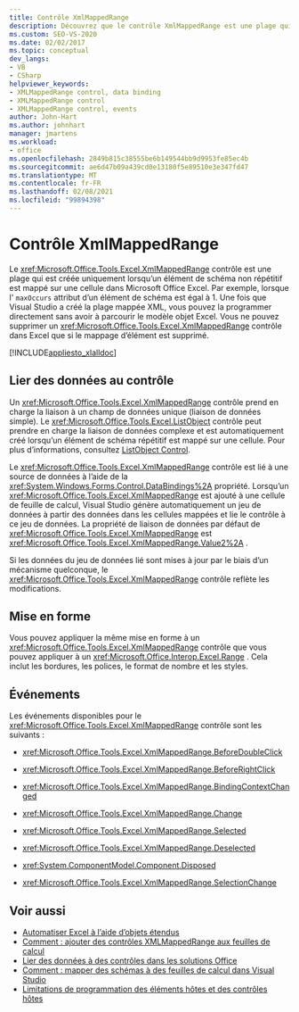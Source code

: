 ```yaml
---
title: Contrôle XmlMappedRange
description: Découvrez que le contrôle XmlMappedRange est une plage qui est créée uniquement lorsqu’un élément de schéma non répétitif est mappé sur une cellule dans Microsoft Excel.
ms.custom: SEO-VS-2020
ms.date: 02/02/2017
ms.topic: conceptual
dev_langs:
- VB
- CSharp
helpviewer_keywords:
- XMLMappedRange control, data binding
- XMLMappedRange control
- XMLMappedRange control, events
author: John-Hart
ms.author: johnhart
manager: jmartens
ms.workload:
- office
ms.openlocfilehash: 2849b815c38555be6b149544bb9d9953fe85ec4b
ms.sourcegitcommit: ae6d47b09a439cd0e13180f5e89510e3e347fd47
ms.translationtype: MT
ms.contentlocale: fr-FR
ms.lasthandoff: 02/08/2021
ms.locfileid: "99894398"
---
```

# <a name="xmlmappedrange-control"></a>Contrôle XmlMappedRange
  Le <xref:Microsoft.Office.Tools.Excel.XmlMappedRange> contrôle est une plage qui est créée uniquement lorsqu’un élément de schéma non répétitif est mappé sur une cellule dans Microsoft Office Excel. Par exemple, lorsque l' `maxOccurs` attribut d’un élément de schéma est égal à 1. Une fois que Visual Studio a créé la plage mappée XML, vous pouvez la programmer directement sans avoir à parcourir le modèle objet Excel. Vous ne pouvez supprimer un <xref:Microsoft.Office.Tools.Excel.XmlMappedRange> contrôle dans Excel que si le mappage d’élément est supprimé.

 [!INCLUDE[appliesto_xlalldoc](../vsto/includes/appliesto-xlalldoc-md.md)]

## <a name="bind-data-to-the-control"></a>Lier des données au contrôle
 Un <xref:Microsoft.Office.Tools.Excel.XmlMappedRange> contrôle prend en charge la liaison à un champ de données unique (liaison de données simple). Le <xref:Microsoft.Office.Tools.Excel.ListObject> contrôle peut prendre en charge la liaison de données complexe et est automatiquement créé lorsqu’un élément de schéma répétitif est mappé sur une cellule. Pour plus d’informations, consultez [ListObject Control](../vsto/listobject-control.md).

 Le <xref:Microsoft.Office.Tools.Excel.XmlMappedRange> contrôle est lié à une source de données à l’aide de la <xref:System.Windows.Forms.Control.DataBindings%2A> propriété. Lorsqu’un <xref:Microsoft.Office.Tools.Excel.XmlMappedRange> est ajouté à une cellule de feuille de calcul, Visual Studio génère automatiquement un jeu de données à partir des données dans les cellules mappées et lie le contrôle à ce jeu de données. La propriété de liaison de données par défaut de <xref:Microsoft.Office.Tools.Excel.XmlMappedRange> est <xref:Microsoft.Office.Tools.Excel.XmlMappedRange.Value2%2A> .

 Si les données du jeu de données lié sont mises à jour par le biais d’un mécanisme quelconque, le <xref:Microsoft.Office.Tools.Excel.XmlMappedRange> contrôle reflète les modifications.

## <a name="formatting"></a>Mise en forme
 Vous pouvez appliquer la même mise en forme à un <xref:Microsoft.Office.Tools.Excel.XmlMappedRange> contrôle que vous pouvez appliquer à un <xref:Microsoft.Office.Interop.Excel.Range> . Cela inclut les bordures, les polices, le format de nombre et les styles.

## <a name="events"></a>Événements
 Les événements disponibles pour le <xref:Microsoft.Office.Tools.Excel.XmlMappedRange> contrôle sont les suivants :

- <xref:Microsoft.Office.Tools.Excel.XmlMappedRange.BeforeDoubleClick>

- <xref:Microsoft.Office.Tools.Excel.XmlMappedRange.BeforeRightClick>

- <xref:Microsoft.Office.Tools.Excel.XmlMappedRange.BindingContextChanged>

- <xref:Microsoft.Office.Tools.Excel.XmlMappedRange.Change>

- <xref:Microsoft.Office.Tools.Excel.XmlMappedRange.Selected>

- <xref:Microsoft.Office.Tools.Excel.XmlMappedRange.Deselected>

- <xref:System.ComponentModel.Component.Disposed>

- <xref:Microsoft.Office.Tools.Excel.XmlMappedRange.SelectionChange>

## <a name="see-also"></a>Voir aussi
- [Automatiser Excel à l’aide d’objets étendus](../vsto/automating-excel-by-using-extended-objects.md)
- [Comment : ajouter des contrôles XMLMappedRange aux feuilles de calcul](../vsto/how-to-add-xmlmappedrange-controls-to-worksheets.md)
- [Lier des données à des contrôles dans les solutions Office](../vsto/binding-data-to-controls-in-office-solutions.md)
- [Comment : mapper des schémas à des feuilles de calcul dans Visual Studio](../vsto/how-to-map-schemas-to-worksheets-inside-visual-studio.md)
- [Limitations de programmation des éléments hôtes et des contrôles hôtes](../vsto/programmatic-limitations-of-host-items-and-host-controls.md)
